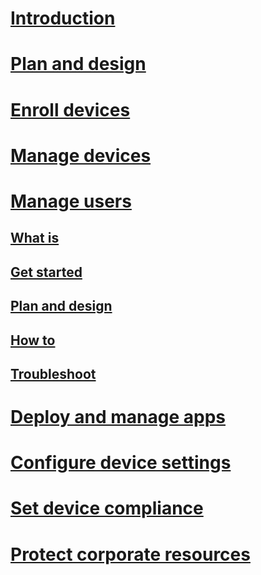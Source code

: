 # [Introduction](/intune-azure/introduction/what-is-microsoft-intune)
# [Plan and design](/intune-azure/plan-and-design/get-started)
# [Enroll devices](/intune-azure/enroll-devices/what-is)
# [Manage devices](/intune-azure/manage-devices/what-is)
# [Manage users](/intune-azure/manage-users/what-is)
## [What is](/intune-azure/manage-users/what-is)
## [Get started](/intune-azure/manage-users/get-started)
## [Plan and design](/intune-azure/manage-users/plan-and-design)
## [How to](/intune-azure/manage-users/how-to)
## [Troubleshoot](/intune-azure/manage-users/troubleshooting)
# [Deploy and manage apps](/intune-azure/deploy-apps/what-is)
# [Configure device settings](/intune-azure/device-settings/what-is)
# [Set device compliance](/intune-azure/device-compliance/what-is)
# [Protect corporate resources](/intune-azure/protect-resources/what-is)


